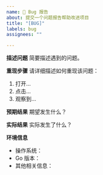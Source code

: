 ```yaml
---
name: 🐛 Bug 报告
about: 提交一个问题报告帮助改进项目
title: "[BUG]"
labels: bug
assignees: ""

---
```


**描述问题**
简要描述遇到的问题。

**重现步骤**
请详细描述如何重现该问题：
1. 打开…
2. 点击…
3. 观察到…

**预期结果**
期望发生什么？

**实际结果**
实际发生了什么？

**环境信息**
- 操作系统：
- Go 版本：
- 其他相关信息：
